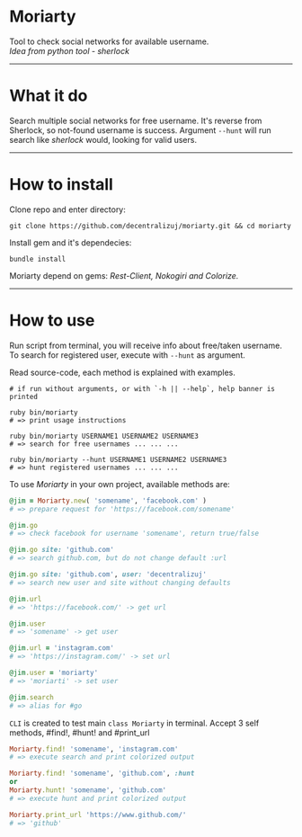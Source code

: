 # Moriarty

Tool to check social networks for available username.  
_Idea from python tool - sherlock_

---

# What it do

Search multiple social networks for free username.
It's reverse from Sherlock, so not-found username is success.
Argument `--hunt` will run search like _sherlock_ would, looking for valid users.

---

# How to install

Clone repo and enter directory:

```
git clone https://github.com/decentralizuj/moriarty.git && cd moriarty
```

Install gem and it's dependecies:

```
bundle install
```

Moriarty depend on gems: _Rest-Client, Nokogiri and Colorize._

---

# How to use

Run script from terminal, you will receive info about free/taken username.
To search for registered user, execute with `--hunt` as argument.  

Read source-code, each method is explained with examples.

```
# if run without arguments, or with `-h || --help`, help banner is printed

ruby bin/moriarty
# => print usage instructions

ruby bin/moriarty USERNAME1 USERNAME2 USERNAME3
# => search for free usernames ... ... ...

ruby bin/moriarty --hunt USERNAME1 USERNAME2 USERNAME3
# => hunt registered usernames ... ... ...
```

To use *Moriarty* in your own project, available methods are:

```ruby
@jim = Moriarty.new( 'somename', 'facebook.com' )
# => prepare request for 'https://facebook.com/somename'

@jim.go
# => check facebook for username 'somename', return true/false

@jim.go site: 'github.com'
# => search github.com, but do not change default :url

@jim.go site: 'github.com', user: 'decentralizuj'
# => search new user and site without changing defaults

@jim.url
# => 'https://facebook.com/' -> get url

@jim.user
# => 'somename' -> get user

@jim.url = 'instagram.com'
# => 'https://instagram.com/' -> set url

@jim.user = 'moriarty'
# => 'moriarti' -> set user

@jim.search 
# => alias for #go
```

`CLI` is created to test main `class Moriarty` in terminal.
Accept 3 self methods, #find!, #hunt! and #print_url

```ruby
Moriarty.find! 'somename', 'instagram.com'
# => execute search and print colorized output

Moriarty.find! 'somename', 'github.com', :hunt
or
Moriarty.hunt! 'somename', 'github.com'
# => execute hunt and print colorized output

Moriarty.print_url 'https://www.github.com/'
# => 'github'
```
